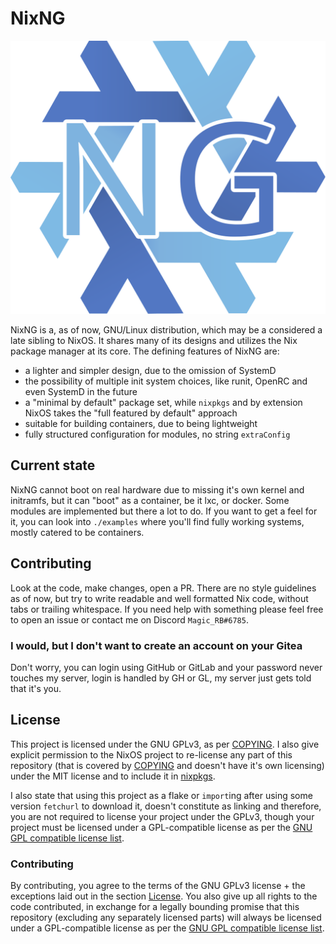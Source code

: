 # NixNG 

![NixNG logo](./nix-ng.svg)

NixNG is a, as of now, GNU/Linux distribution, which may be a considered a late sibling to NixOS. It shares many of its
designs and utilizes the Nix package manager at its core. The defining features of NixNG are:
- a lighter and simpler design, due to the omission of SystemD
- the possibility of multiple init system choices, like runit, OpenRC and even SystemD in the future
- a "minimal by default" package set, while `nixpkgs` and by extension NixOS takes the "full featured by default" approach
- suitable for building containers, due to being lightweight
- fully structured configuration for modules, no string `extraConfig`

## Current state
NixNG cannot boot on real hardware due to missing it's own kernel and initramfs, but it can "boot" as a container, be it
lxc, or docker. Some modules are implemented but there a lot to do. If you want to get a feel for it, you can look into
`./examples` where you'll find fully working systems, mostly catered to be containers.

## Contributing
Look at the code, make changes, open a PR. There are no style guidelines as of now, but try to write readable and well
formatted Nix code, without tabs or trailing whitespace. If you need help with something please feel free to open an
issue or contact me on Discord `Magic_RB#6785`.

### I would, but I don't want to create an account on your Gitea
Don't worry, you can login using GitHub or GitLab and your password never touches my server, login is handled by GH or
GL, my server just gets told that it's you.

## License
This project is licensed under the GNU GPLv3, as per [COPYING](COPYING). I also give explicit permission to the NixOS
project to re-license any part of this repository (that is covered by [COPYING](COPYING) and doesn't have it's own
licensing) under the MIT license and to include it in [nixpkgs](https://github.com/NixOS/nixpkgs).

I also state that using this project as a flake or `import`ing after using some version `fetchurl` to download it,
doesn't constitute as linking and therefore, you are not required to license your project under the GPLv3, though your
project must be licensed under a GPL-compatible license as per the [GNU GPL compatible license
list](https://www.gnu.org/licenses/license-list.html).

### Contributing
By contributing, you agree to the terms of the GNU GPLv3 license + the exceptions laid out in the section
[License](#license). You also give up all rights to the code contributed, in exchange for a legally bounding promise
that this repository (excluding any separately licensed parts) will always be licensed under a GPL-compatible license as
per the [GNU GPL compatible license list](https://www.gnu.org/licenses/license-list.html).


